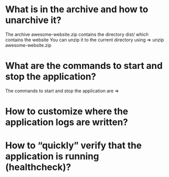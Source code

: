# What is in the archive and how to unarchive it?
The archive awesome-website.zip contains the directory dist/ which contains the website
You can unzip it to the current directory using => unzip awesome-website.zip
# What are the commands to start and stop the application?
The commands to start and stop the application are => 
# How to customize where the application logs are written?

# How to “quickly” verify that the application is running (healthcheck)?
